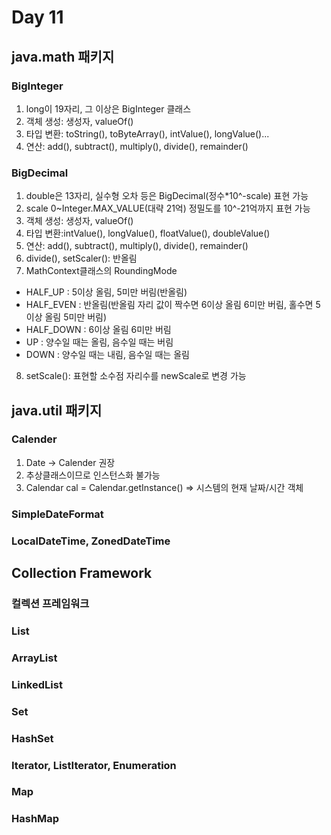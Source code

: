 # Day 11
## java.math 패키지
### BigInteger
1. long이 19자리, 그 이상은 BigInteger 클래스
2. 객체 생성: 생성자, valueOf()
3. 타입 변환: toString(), toByteArray(), intValue(), longValue()...
4. 연산: add(), subtract(), multiply(), divide(), remainder()

### BigDecimal
1. double은 13자리, 실수형 오차 등은 BigDecimal(정수*10^-scale) 표현 가능
2. scale 0~Integer.MAX_VALUE(대략 21억) 정밀도를 10^-21억까지 표현 가능
3. 객체 생성: 생성자, valueOf()
4. 타입 변환:intValue(), longValue(), floatValue(), doubleValue()
5. 연산: add(), subtract(), multiply(), divide(), remainder()
6. divide(), setScaler(): 반올림
7. MathContext클래스의 RoundingMode
  - HALF_UP : 5이상 올림, 5미만 버림(반올림)
  - HALF_EVEN : 반올림(반올림 자리 값이 짝수면 6이상 올림 6미만 버림, 홀수면 5이상 올림 5미만 버림)
  - HALF_DOWN : 6이상 올림 6미만 버림
  - UP : 양수일 때는 올림, 음수일 때는 버림
  - DOWN : 양수일 때는 내림, 음수일 때는 올림
8. setScale(): 표현할 소수점 자리수를 newScale로 변경 가능

## java.util 패키지
### Calender
1. Date -> Calender 권장
2. 추상클래스이므로 인스턴스화 불가능
3. Calendar cal = Calendar.getInstance() => 시스템의 현재 날짜/시간 객체
   
### SimpleDateFormat

### LocalDateTime, ZonedDateTime



## Collection Framework
### 컬렉션 프레임워크
### List
### ArrayList
### LinkedList
### Set
### HashSet
### Iterator, ListIterator, Enumeration
### Map
### HashMap
